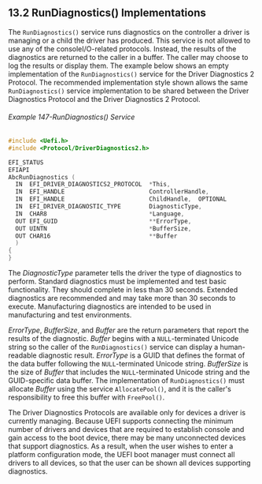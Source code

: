 <!--- @file
  13.2 RunDiagnostics() Implementations

  Copyright (c) 2012-2018, Intel Corporation. All rights reserved.<BR>

  Redistribution and use in source (original document form) and 'compiled'
  forms (converted to PDF, epub, HTML and other formats) with or without
  modification, are permitted provided that the following conditions are met:

  1) Redistributions of source code (original document form) must retain the
     above copyright notice, this list of conditions and the following
     disclaimer as the first lines of this file unmodified.

  2) Redistributions in compiled form (transformed to other DTDs, converted to
     PDF, epub, HTML and other formats) must reproduce the above copyright
     notice, this list of conditions and the following disclaimer in the
     documentation and/or other materials provided with the distribution.

  THIS DOCUMENTATION IS PROVIDED BY TIANOCORE PROJECT "AS IS" AND ANY EXPRESS OR
  IMPLIED WARRANTIES, INCLUDING, BUT NOT LIMITED TO, THE IMPLIED WARRANTIES OF
  MERCHANTABILITY AND FITNESS FOR A PARTICULAR PURPOSE ARE DISCLAIMED. IN NO
  EVENT SHALL TIANOCORE PROJECT  BE LIABLE FOR ANY DIRECT, INDIRECT, INCIDENTAL,
  SPECIAL, EXEMPLARY, OR CONSEQUENTIAL DAMAGES (INCLUDING, BUT NOT LIMITED TO,
  PROCUREMENT OF SUBSTITUTE GOODS OR SERVICES; LOSS OF USE, DATA, OR PROFITS;
  OR BUSINESS INTERRUPTION) HOWEVER CAUSED AND ON ANY THEORY OF LIABILITY,
  WHETHER IN CONTRACT, STRICT LIABILITY, OR TORT (INCLUDING NEGLIGENCE OR
  OTHERWISE) ARISING IN ANY WAY OUT OF THE USE OF THIS DOCUMENTATION, EVEN IF
  ADVISED OF THE POSSIBILITY OF SUCH DAMAGE.

-->

## 13.2 RunDiagnostics() Implementations

The `RunDiagnostics()` service runs diagnostics on the controller a driver is
managing or a child the driver has produced. This service is not allowed to use
any of the consoleI/O-related protocols. Instead, the results of the
diagnostics are returned to the caller in a buffer. The caller may choose to
log the results or display them. The example below shows an empty
implementation of the `RunDiagnostics()` service for the Driver Diagnostics 2
Protocol. The recommended implementation style shown allows the same `RunDiagnostics()` service implementation to be shared between the Driver
Diagnostics Protocol and the Driver Diagnostics 2 Protocol.

###### Example 147-RunDiagnostics() Service

```c
#include <Uefi.h>
#include <Protocol/DriverDiagnostics2.h>

EFI_STATUS
EFIAPI
AbcRunDiagnostics (
  IN  EFI_DRIVER_DIAGNOSTICS2_PROTOCOL  *This,
  IN  EFI_HANDLE                        ControllerHandle,
  IN  EFI_HANDLE                        ChildHandle,  OPTIONAL
  IN  EFI_DRIVER_DIAGNOSTIC_TYPE        DiagnosticType,
  IN  CHAR8                             *Language,
  OUT EFI_GUID                          **ErrorType,
  OUT UINTN                             *BufferSize,
  OUT CHAR16                            **Buffer
  )
{
}
```

The _DiagnosticType_ parameter tells the driver the type of diagnostics to
perform. Standard diagnostics must be implemented and test basic functionality.
They should complete in less than 30 seconds. Extended diagnostics are
recommended and may take more than 30 seconds to execute. Manufacturing
diagnostics are intended to be used in manufacturing and test environments.

_ErrorType_, _BufferSize_, and _Buffer_ are the return parameters that report
the results of the diagnostic. _Buffer_ begins with a `NULL`-terminated Unicode
string so the caller of the `RunDiagnostics()` service can display a
human-readable diagnostic result. _ErrorType_ is a GUID that defines the format
of the data buffer following the `NULL`-terminated Unicode string. _BufferSize_
is the size of _Buffer_ that includes the `NULL`-terminated Unicode string and
the GUID-specific data buffer. The implementation of `RunDiagnostics()` must
allocate _Buffer_ using the service `AllocatePool()`, and it is the caller's
responsibility to free this buffer with `FreePool()`.

The Driver Diagnostics Protocols are available only for devices a driver is
currently managing. Because UEFI supports connecting the minimum number of
drivers and devices that are required to establish console and gain access to
the boot device, there may be many unconnected devices that support
diagnostics. As a result, when the user wishes to enter a platform
configuration mode, the UEFI boot manager must connect all drivers to all
devices, so that the user can be shown all devices supporting diagnostics.
